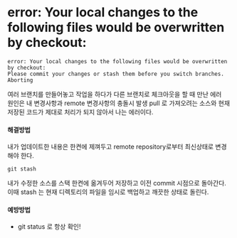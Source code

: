 # error: Your local changes to the following files would be overwritten by checkout: 
```
error: Your local changes to the following files would be overwritten by checkout: 
Please commit your changes or stash them before you switch branches. Aborting
```
여러 브랜치를 만들어놓고 작업을 하다가 다른 브랜치로 체크아웃을 할 때 만난 에러  
원인은 내 변경사항과 remote 변경사항의 충돌시 발생
pull 로 가져오려는 소스와 현재 저장된 코드가 제대로 처리가 되지 않아서 나는 에러이다.

#### 해결방법
내가 업데이트한 내용은 한켠에 제껴두고 remote repository로부터 최신상태로 변경해야 한다.
```
git stash
```
내가 수정한 소스를 스택 한켠에 옮겨두어 저장하고 이전 commit 시점으로 돌아간다.
이때 stash 는 현재 디렉토리의 파일을 임시로 백업하고 깨끗한 상태로 돌린다.
 
#### 예방방법
* git status 로 항상 확인!
